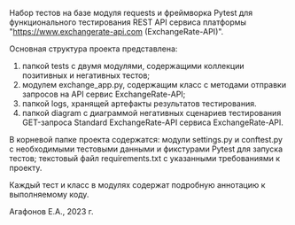 Набор тестов на базе модуля requests и фреймворка Pytest для 
функционального тестирования REST API сервиса платформы 
"https://www.exchangerate-api.com (ExchangeRate-API)".


Основная структура проекта представлена:
1) папкой tests c двумя модулями, содержащими коллекции позитивных и негативных тестов;
2) модулем exchange_app.py, содержащим класс с методами отправки запросов на API сервис ExchangeRate-API;
3) папкой logs, хранящей артефакты результатов тестирования.
4) папкой diagram c диаграммой негативных сценариев тестирования GET-запроса Standard ExchangeRate-API 
   сервиса ExchangeRate-API. 

В корневой папке проекта содержатся: модули settings.py и conftest.py с необходимыми тестовыми данными и 
фикстурами Pytest для запуска тестов; текстовый файл requirements.txt c указанными требованиями к проекту.  

Каждый тест и класс в модулях содержат подробную аннотацию к выполняемому коду.

Агафонов Е.А., 2023 г.
